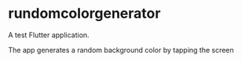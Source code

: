 # rundomcolorgenerator

A test Flutter application.

The app generates a random background color by tapping the screen

